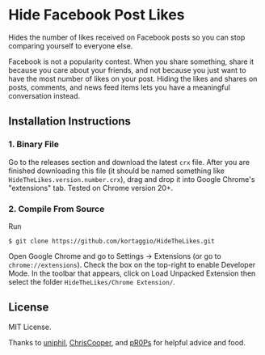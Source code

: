 # Hide Facebook Post Likes

Hides the number of likes received on Facebook posts so you can stop comparing yourself to everyone else.

Facebook is not a popularity contest. When you share something, share it because you care about your friends, and not because you just want to have the most number of likes on your post. Hiding the likes and shares on posts, comments, and news feed items lets you have a meaningful conversation instead.

## Installation Instructions

### 1. Binary File
Go to the releases section and download the latest `crx` file. After you are finished downloading this file (it should be named something like `HideTheLikes.version.number.crx`), drag and drop it into Google Chrome's "extensions" tab. Tested on Chrome version 20+.

### 2. Compile From Source
Run

	$ git clone https://github.com/kortaggio/HideTheLikes.git

Open Google Chrome and go to Settings -> Extensions (or go to `chrome://extensions`). Check the box on the top-right to enable Developer Mode. In the toolbar that appears, click on Load Unpacked Extension then select the folder `HideTheLikes/Chrome Extension/`.

## License
MIT License.

Thanks to [uniphil](https://github.com/uniphil), [ChrisCooper](https://github.com/ChrisCooper), and [pR0Ps](https://github.com/pR0Ps) for helpful advice and food.

